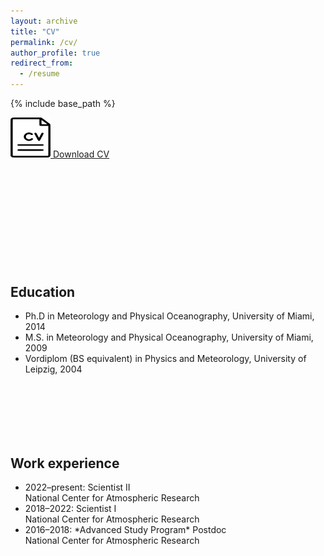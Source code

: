 ```yaml
---
layout: archive
title: "CV"
permalink: /cv/
author_profile: true
redirect_from:
  - /resume
---
```


{% include base_path %}

<style>
  .cv-download {
    margin-bottom: 100px;
  }
  h2 {
    padding-top: 100px;
  }
</style>

<div class="cv-download">
  <a href="../CV.pdf" download>
    <img src="../cv-icon.png" width="64" height="64"> Download CV
  </a>
</div>

<h2>Education</h2>
<ul>
  <li>Ph.D in Meteorology and Physical Oceanography, University of Miami, 2014</li>
  <li>M.S. in Meteorology and Physical Oceanography, University of Miami, 2009</li>
  <li>Vordiplom (BS equivalent) in Physics and Meteorology, University of Leipzig, 2004</li>
</ul>

<h2>Work experience</h2>
<ul>
  <li>2022–present: Scientist II<br> National Center for Atmospheric Research</li>
  <li>2018–2022: Scientist I<br> National Center for Atmospheric Research</li>
  <li>2016–2018: *Advanced Study Program* Postdoc<br> National Center for Atmospheric Research</li>
</ul>
